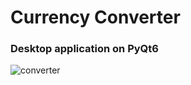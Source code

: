 # Currency Converter
### Desktop application on PyQt6
![converter](https://github.com/rivka-levit/exchange-calculator/assets/122191238/739349c0-7b04-4662-a3d3-68bde9a2412c)
